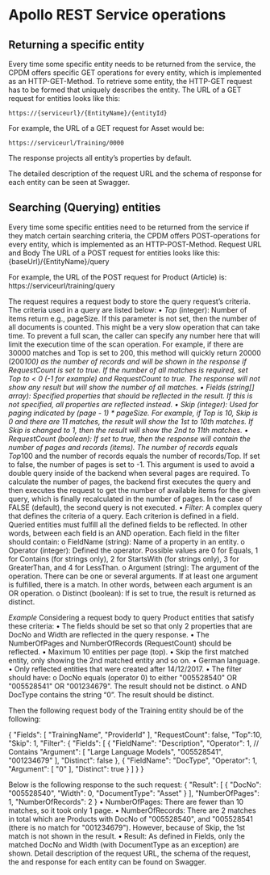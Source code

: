 ﻿# Apollo REST Service operations


## Returning a specific entity 
Every time some specific entity needs to be returned from the service, the CPDM offers specific GET operations for every entity, which is implemented as an HTTP-GET-Method.
To retrieve some entity, the HTTP-GET request has to be formed that uniquely describes the entity. The URL of a GET request for entities looks like this:

~~~
https://{serviceurl}/{EntityName}/{entityId}
~~~

For example, the URL of a GET request for Asset would be:

~~~
https://serviceurl/Training/0000
~~~

The response projects all entity’s properties by default. 


The detailed description of the request URL and the schema of response for each entity can be seen at Swagger.

## Searching (Querying) entities
Every time some specific entities need to be returned from the service if they match certain searching criteria, the CPDM offers POST-operations for every entity, which is implemented as an HTTP-POST-Method.
Request URL and Body
The URL of a POST request for entities looks like this:
{baseUrl}/{EntityName}/query

For example, the URL of the POST request for Product (Article) is:
https://serviceurl/training/query


The request requires a request body to store the query request’s criteria. The criteria used in a query are listed below:
•	*Top* (integer): Number of items return e.g., pageSize. If this parameter is not set, then the number of all documents is counted. This might be a very slow operation that can take time. To prevent a full scan, the caller can specify any number here that will limit the execution time of the scan operation. For example, if there are 30000 matches and Top is set to 200, this method will quickly return 20000 (200*100) as the number of records and will be shown in the response if RequestCount is set to true. If the number of all matches is required, set Top to < 0 (-1 for example) and RequestCount to true. The response will not show any result but will show the number of all matches.
•	*Fields* (string[] array): Specified properties that should be reflected in the result. If this is not specified, all properties are reflected instead.
•	*Skip* (integer): Used for paging indicated by (page - 1) * pageSize. For example, if Top is 10, Skip is 0 and there are 11 matches, the result will show the 1st to 10th matches. If Skip is changed to 1, then the result will show the 2nd to 11th matches.
•	RequestCount (boolean): If set to true, then the response will contain the number of pages and records (items). The number of records equals Top*100 and the number of records equals the number of records/Top.
If set to false, the number of pages is set to -1. 
This argument is used to avoid a double query inside of the backend when several pages are required. To calculate the number of pages, the backend first executes the query and then executes the request to get the number of available items for the given query, which is finally recalculated in the number of pages. In the case of FALSE (default), the second query is not executed.
•	*Filter*: A complex query that defines the criteria of a query. Each criterion is defined in a field. Queried entities must fulfill all the defined fields to be reflected. In other words, between each field is an AND operation. Each field in the filter should contain:
o	FieldName (string): Name of a property in an entity.
o	Operator (integer): Defined the operator. Possible values are 0 for Equals, 1 for Contains (for strings only), 2 for StartsWith (for strings only), 3 for GreaterThan, and 4 for LessThan.
o	Argument (string): The argument of the operation. There can be one or several arguments. If at least one argument is fulfilled, there is a match. In other words, between each argument is an OR operation.
o	Distinct (boolean): If is set to true, the result is returned as distinct.

*Example*
Considering a request body to query Product entities that satisfy these criteria:
•	The fields should be set so that only 2 properties that are DocNo and Width are reflected in the query response.
•	The NumberOfPages and NumberOfRecords (RequestCount) should be reflected.
•	Maximum 10 entities per page (top).
•	Skip the first matched entity, only showing the 2nd matched entity and so on.
•	German language.
•	Only reflected entities that were created after 14/12/2017.
•	The filter should have:
o	DocNo equals (operator 0) to either "005528540" OR "005528541" OR "001234679". The result should not be distinct.
o	AND DocType contains the string “0”. The result should be distinct.

Then the following request body of the Training entity should be of the following:

{
  "Fields": [
    "TrainingName", "ProviderId"
  ],
  "RequestCount": false,
  "Top":10,
  "Skip": 1,
  "Filter": {
    "Fields": [
      {
        "FieldName": "Description",
        "Operator": 1, // Contains
        "Argument": [
          "Large Language Models", "005528541", "001234679"
        ],
        "Distinct": false
      },
      {
        "FieldName": "DocType",
        "Operator": 1,
        "Argument": [
          "0"
        ],
        "Distinct": true
      }
    ]
  }
}


Below is the following response to the such request:
{
    "Result": [
        {
            "DocNo": "005528540",
            "Width": 0,
            "DocumentType": "Asset"
        }
    ],
    "NumberOfPages": 1,
    "NumberOfRecords": 2
}
•	NumberOfPages: There are fewer than 10 matches, so it took only 1 page.
•	NumberOfRecords: There are 2 matches in total which are Products with DocNo of "005528540", and "005528541 (there is no match for "001234679"). However, because of Skip, the 1st match is not shown in the result.
•	Result: As defined in Fields, only the matched DocNo and Width (with DocumentType as an exception) are shown.
Detail description of the request URL, the schema of the request, the and response for each entity can be found on Swagger.
